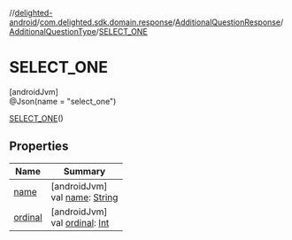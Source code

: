 //[delighted-android](../../../../../index.md)/[com.delighted.sdk.domain.response](../../../index.md)/[AdditionalQuestionResponse](../../index.md)/[AdditionalQuestionType](../index.md)/[SELECT_ONE](index.md)

# SELECT_ONE

[androidJvm]\
@Json(name = &quot;select_one&quot;)

[SELECT_ONE](index.md)()

## Properties

| Name | Summary |
|---|---|
| [name](../../../-survey-type-identifier/-n-p-s/index.md#-372974862%2FProperties%2F-1909672370) | [androidJvm]<br>val [name](../../../-survey-type-identifier/-n-p-s/index.md#-372974862%2FProperties%2F-1909672370): [String](https://kotlinlang.org/api/latest/jvm/stdlib/kotlin/-string/index.html) |
| [ordinal](../../../-survey-type-identifier/-n-p-s/index.md#-739389684%2FProperties%2F-1909672370) | [androidJvm]<br>val [ordinal](../../../-survey-type-identifier/-n-p-s/index.md#-739389684%2FProperties%2F-1909672370): [Int](https://kotlinlang.org/api/latest/jvm/stdlib/kotlin/-int/index.html) |
